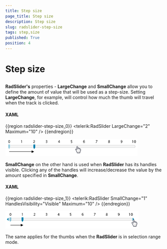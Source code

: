 ```yaml
---
title: Step size
page_title: Step size
description: Step size
slug: radslider-step-size
tags: step,size
published: True
position: 4
---
```


# Step size



## 

__RadSlider's__ properties - __LargeChange__ and 
          __SmallChange__ allow you to define the amount of value that will be used as a 
          step-size. Setting __LargeChange__, for example, will control how much the thumb
          will travel when the track is clicked.

#### __XAML__

{{region radslider-step-size_0}}
	        <telerik:RadSlider LargeChange="2" Maximum="10" />
	{{endregion}}

![](images/largeChange.png)

__SmallChange__ on the other hand is used when __RadSlider__
          has its handles visible. Clicking any of the handles will increase/decrease the value by the amount
          specified in __SmallChange__.

#### __XAML__

{{region radslider-step-size_1}}
	        <telerik:RadSlider SmallChange="1" HandlesVisibility="Visible" Maximum="10" />
	{{endregion}}

![](images/smallChange.png)

The same applies for the thumbs when the __RadSlider__ is in selection range mode.
        
